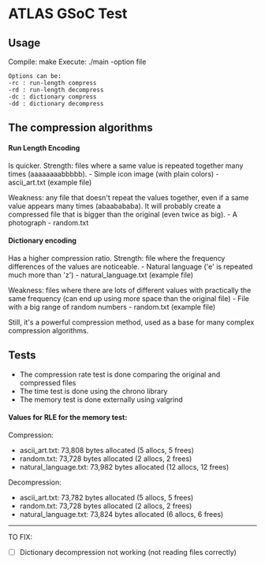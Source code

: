 # ATLAS GSoC Test

## Usage
Compile: make
Execute:
    ./main -option file
    
    Options can be:
    -rc : run-length compress
    -rd : run-length decompress
    -dc : dictionary compress
    -dd : dictionary decompress


## The compression algorithms
#### Run Length Encoding

Is quicker.
Strength: files where a same value is repeated together many times (aaaaaaaabbbbb).
    - Simple icon image (with plain colors)
    - ascii_art.txt (example file)

Weakness: any file that doesn't repeat the values together, even if a same
value appears many times (abaabababa). It will probably create a compressed
file that is bigger than the original (even twice as big).
    - A photograph
    - random.txt

#### Dictionary encoding

Has a higher compression ratio.
Strength: file where the frequency differences of the values are noticeable.
    - Natural language ('e' is repeated much more than 'z')
    - natural_language.txt (example file)

Weakness: files where there are lots of different values with practically the
same frequency (can end up using more space than the original file)
    - File with a big range of random numbers
    - random.txt (example file)

Still, it's a powerful compression method, used as a base for many complex
compression algorithms.


## Tests
- The compression rate test is done comparing the original and compressed files
- The time test is done using the chrono library
- The memory test is done externally using valgrind

#### Values for RLE for the memory test:
Compression:
- ascii_art.txt: 73,808 bytes allocated (5 allocs, 5 frees)
- random.txt: 73,728 bytes allocated (2 allocs, 2 frees)
- natural_language.txt: 73,982 bytes allocated (12 allocs, 12 frees)

Decompression:
- ascii_art.txt: 73,782 bytes allocated (5 allocs, 5 frees)
- random.txt: 73,728 bytes allocated (2 allocs, 2 frees)
- natural_language.txt: 73,824 bytes allocated (6 allocs, 6 frees)

---

TO FIX:
- [ ] Dictionary decompression not working (not reading files correctly)
